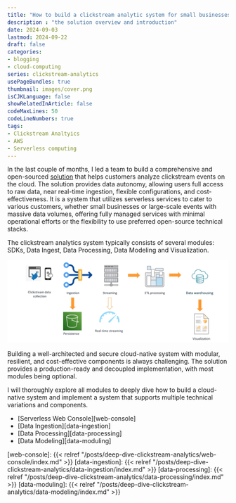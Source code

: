 ```yaml
---
title: "How to build a clickstream analytic system for small businesses to large-scale events"
description : "the solution overview and introduction"
date: 2024-09-03
lastmod: 2024-09-22
draft: false
categories:
- blogging
- cloud-computing
series: clickstream-analytics
usePageBundles: true
thumbnail: images/cover.png
isCJKLanguage: false
showRelatedInArticle: false
codeMaxLines: 50
codeLineNumbers: true
tags:
- Clickstream Analtyics
- AWS
- Serverless computing
---
```


In the last couple of months, I led a team to build a comprehensive and open-sourced [solution][clickstream-landing-page] that helps customers analyze clickstream events on the cloud. The solution provides data autonomy, allowing users full access to raw data, near real-time ingestion, flexible configurations, and cost-effectiveness. It is a system that utilizes serverless services to cater to various customers, whether small businesses or large-scale events with massive data volumes, offering fully managed services with minimal operational efforts or the flexibility to use preferred open-source technical stacks.

The clickstream analytics system typically consists of several modules: SDKs, Data Ingest, Data Processing, Data Modeling and Visualization.

![Overview architecture](./images/overview.jpg "General clickstream analytics system architecture")

Building a well-architected and secure cloud-native system with modular, resilient, and cost-effective components is always challenging. The solution provides a production-ready and decoupled implementation, with most modules being optional. 

I will thoroughly explore all modules to deeply dive how to build a cloud-native system and implement a system that supports multiple technical variations and components.

- [Serverless Web Console][web-console]
- [Data Ingestion][data-ingestion]
- [Data Processing][data-processing]
- [Data Modeling][data-moduling]

[clickstream-landing-page]: https://aws.amazon.com/solutions/implementations/clickstream-analytics-on-aws/
[web-console]: {{< relref "/posts/deep-dive-clickstream-analytics/web-console/index.md" >}}
[data-ingestion]: {{< relref "/posts/deep-dive-clickstream-analytics/data-ingestion/index.md" >}}
[data-processing]: {{< relref "/posts/deep-dive-clickstream-analytics/data-processing/index.md" >}}
[data-moduling]: {{< relref "/posts/deep-dive-clickstream-analytics/data-modeling/index.md" >}}
